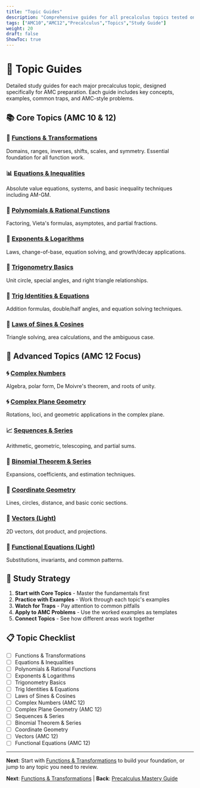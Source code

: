 ```yaml
---
title: "Topic Guides"
description: "Comprehensive guides for all precalculus topics tested on AMC 10 and AMC 12."
tags: ["AMC10","AMC12","Precalculus","Topics","Study Guide"]
weight: 20
draft: false
ShowToc: true
---
```


# 🧭 Topic Guides

Detailed study guides for each major precalculus topic, designed specifically for AMC preparation. Each guide includes key concepts, examples, common traps, and AMC-style problems.

## 📚 Core Topics (AMC 10 & 12)

### 🔄 [Functions & Transformations](/notes/math/amc/amc10/precalculus/topics/functions-and-transformations)
Domains, ranges, inverses, shifts, scales, and symmetry. Essential foundation for all function work.

### 📊 [Equations & Inequalities](/notes/math/amc/amc10/precalculus/topics/equations-and-inequalities)
Absolute value equations, systems, and basic inequality techniques including AM-GM.

### 🎯 [Polynomials & Rational Functions](/notes/math/amc/amc10/precalculus/topics/polynomials-and-rational-functions)
Factoring, Vieta's formulas, asymptotes, and partial fractions.

### 🔢 [Exponents & Logarithms](/notes/math/amc/amc10/precalculus/topics/exponents-and-logarithms)
Laws, change-of-base, equation solving, and growth/decay applications.

### 📐 [Trigonometry Basics](/notes/math/amc/amc10/precalculus/topics/trigonometry-basics)
Unit circle, special angles, and right triangle relationships.

### 🔄 [Trig Identities & Equations](/notes/math/amc/amc10/precalculus/topics/trig-identities-and-equations)
Addition formulas, double/half angles, and equation solving techniques.

### 📐 [Laws of Sines & Cosines](/notes/math/amc/amc10/precalculus/topics/laws-of-sines-and-cosines)
Triangle solving, area calculations, and the ambiguous case.

## 🎯 Advanced Topics (AMC 12 Focus)

### 🌀 [Complex Numbers](/notes/math/amc/amc10/precalculus/topics/complex-numbers)
Algebra, polar form, De Moivre's theorem, and roots of unity.

### 🌀 [Complex Plane Geometry](/notes/math/amc/amc10/precalculus/topics/complex-plane-geometry)
Rotations, loci, and geometric applications in the complex plane.

### 📈 [Sequences & Series](/notes/math/amc/amc10/precalculus/topics/sequences-and-series)
Arithmetic, geometric, telescoping, and partial sums.

### 🎯 [Binomial Theorem & Series](/notes/math/amc/amc10/precalculus/topics/binomial-theorem-and-series)
Expansions, coefficients, and estimation techniques.

### 📐 [Coordinate Geometry](/notes/math/amc/amc10/precalculus/topics/coordinate-geometry)
Lines, circles, distance, and basic conic sections.

### 🎯 [Vectors (Light)](/notes/math/amc/amc10/precalculus/topics/vectors-light)
2D vectors, dot product, and projections.

### 🔄 [Functional Equations (Light)](/notes/math/amc/amc10/precalculus/topics/functional-equations-light)
Substitutions, invariants, and common patterns.

## 🎯 Study Strategy

1. **Start with Core Topics** - Master the fundamentals first
2. **Practice with Examples** - Work through each topic's examples
3. **Watch for Traps** - Pay attention to common pitfalls
4. **Apply to AMC Problems** - Use the worked examples as templates
5. **Connect Topics** - See how different areas work together

## 📋 Topic Checklist

- [ ] Functions & Transformations
- [ ] Equations & Inequalities  
- [ ] Polynomials & Rational Functions
- [ ] Exponents & Logarithms
- [ ] Trigonometry Basics
- [ ] Trig Identities & Equations
- [ ] Laws of Sines & Cosines
- [ ] Complex Numbers (AMC 12)
- [ ] Complex Plane Geometry (AMC 12)
- [ ] Sequences & Series
- [ ] Binomial Theorem & Series
- [ ] Coordinate Geometry
- [ ] Vectors (AMC 12)
- [ ] Functional Equations (AMC 12)

---

**Next**: Start with [Functions & Transformations](/notes/math/amc/amc10/precalculus/topics/functions-and-transformations) to build your foundation, or jump to any topic you need to review.

**Next**: [Functions & Transformations](functions-and-transformations) | **Back**: [Precalculus Mastery Guide](../)
